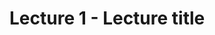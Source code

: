 # Lecture 1 - Lecture title

<!-- <iframe src="data_540_dbintro_lecture1.pdf" width="100%" height="800px" frameBorder="0"> </iframe> -->